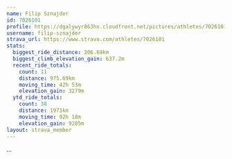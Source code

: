 ```yaml
---
name: Filip Sznajder
id: 7026101
profile: https://dgalywyr863hv.cloudfront.net/pictures/athletes/7026101/2123836/17/large.jpg
username: filip-sznajder
strava_url: https://www.strava.com/athletes/7026101
stats:
  biggest_ride_distance: 206.69km
  biggest_climb_elevation_gain: 637.2m
  recent_ride_totals:
    count: 11
    distance: 975.69km
    moving_time: 42h 53m
    elevation_gain: 3279m
  ytd_ride_totals:
    count: 38
    distance: 1971km
    moving_time: 92h 18m
    elevation_gain: 9285m
layout: strava_member
--- 
```

...
